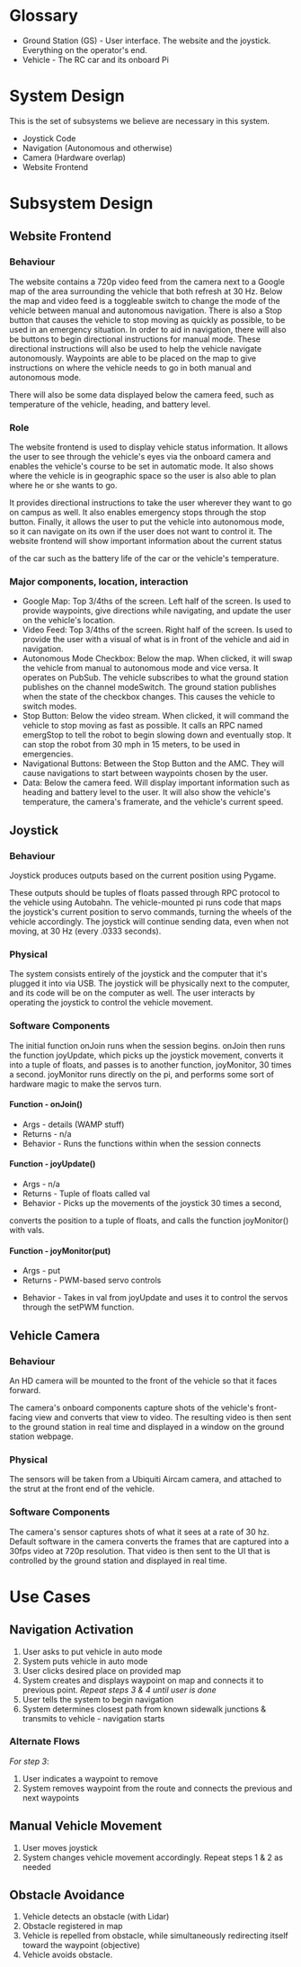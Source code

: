 # Glossary
* Ground Station (GS) - User interface. The website and the joystick.
  Everything on the operator's end.
* Vehicle - The RC car and its onboard Pi

# System Design
This is the set of subsystems we believe are necessary in this system. <!--Why?-->
* Joystick Code
* Navigation (Autonomous and otherwise)
* Camera (Hardware overlap)
* Website Frontend

# Subsystem Design
<!-- These could probably be reordered. -->
## Website Frontend

### Behaviour
The website contains a 720p video feed from the camera next to a Google map
of the area surrounding the vehicle that both refresh at 30 Hz.
Below the map and video feed is a toggleable switch to change the mode of
the vehicle between manual and autonomous navigation. There is also a Stop button
that causes the vehicle to stop moving as quickly as possible, to be used
in an emergency situation. In order to aid in navigation, there will also
be buttons to begin directional instructions for manual mode.
These directional instructions will also be used to help the vehicle
navigate autonomously. Waypoints are able to be placed on the map to give
instructions on where the vehicle needs to go in both manual and autonomous mode.
<!-- Be specific about the following list-- what specifically -->
There will also be some data displayed below the camera feed,
such as temperature of the vehicle, heading, and battery level.

### Role
The website frontend is used to display vehicle status information.
It allows the user to see through the vehicle's eyes via the onboard camera and
enables the vehicle's course to be set in automatic mode.
It also shows where the vehicle is in geographic space
so the user is also able to plan where he or she wants to go.
<!-- Directional instructions? What? -->
It provides directional instructions to take the user wherever
they want to go on campus as well.
It also enables emergency stops through the stop button.
Finally, it allows the user to put the vehicle into autonomous mode,
so it can navigate on its own if the user does not want to control it.
The website frontend will show important information about the current status
<!-- Same problem as earlier, specific list -->
of the car such as the battery life of the car or the vehicle's temperature.

### Major components, location, interaction
* Google Map: Top 3/4ths of the screen. Left half of the screen.
  Is used to provide waypoints, give directions while navigating, and update the user on the vehicle's location.
* Video Feed: Top 3/4ths of the screen. Right half of the screen.
  Is used to provide the user with a visual of what is in front of the vehicle and aid in navigation.
* Autonomous Mode Checkbox: Below the map.
  When clicked, it will swap the vehicle from manual to autonomous mode and vice versa.
  <!-- There should be a list of all of the Pi-related calls near the end of the doc -->
  It operates on PubSub. The vehicle subscribes to what the ground station publishes on the channel modeSwitch.
  The ground station publishes when the state of the checkbox changes. This causes the vehicle to switch modes.
* Stop Button: Below the video stream.
  When clicked, it will command the vehicle to stop moving as fast as possible.
  It calls an RPC named emergStop to tell the robot to begin slowing down and eventually stop.
  It can stop the robot from 30 mph in 15 meters, to be used in emergencies.
* Navigational Buttons: Between the Stop Button and the AMC.
  They will cause navigations to start between waypoints chosen by the user.
* Data: Below the camera feed.
  <!-- Third time. Specific list, 3x -->
  Will display important information such as heading and battery level to the user.
  It will also show the vehicle's temperature, the camera's framerate, and the vehicle's current speed.

## Joystick

### Behaviour

Joystick produces outputs based on the current position using Pygame.
<!-- The exact type & format of the tuples needs to show later -->
These outputs should be tuples of floats passed through RPC protocol to the vehicle using Autobahn.
The vehicle-mounted pi runs code that maps the joystick's current position to servo commands,
turning the wheels of the vehicle accordingly.
The joystick will continue sending data, even when not moving, at 30 Hz (every .0333 seconds).

### Physical
The system consists entirely of the joystick and the computer that it's plugged it into via USB.
The joystick will be physically next to the computer,
and its code will be on the computer as well.
The user interacts by operating the joystick to control the vehicle movement.

### Software Components
The initial function onJoin runs when the session begins. onJoin then runs the function joyUpdate, which picks up the
joystick movement, converts it into a tuple of floats, and passes is to another function, joyMonitor, 30 times a
second. joyMonitor runs	directly on the pi, and performs some sort of hardware magic to make the servos turn.

#### Function - onJoin()
* Args - details (WAMP stuff) <!-- These should be explained, but it's okay...-->
* Returns - n/a
* Behavior - Runs the functions within when the session connects

#### Function - joyUpdate()
* Args - n/a
* Returns - Tuple of floats called val <!-- What is the expected range of these? -->
* Behavior - Picks up the movements of the joystick 30 times a second,
<!-- What is vals? What is the format of the floats? (range...) -->
converts the position to a tuple of floats, and calls the function 	joyMonitor() with vals.

#### Function - joyMonitor(put)
* Args - put <!-- What is the type, range/etc of this -->
* Returns - PWM-based servo controls <!-- What's the type, etc.-->
<!-- Again, what is val? What's its range, etc... -->
* Behavior - Takes in val from joyUpdate and uses it to control the servos through the setPWM function.

## Vehicle Camera

### Behaviour
An HD camera will be mounted to the front of the vehicle so that it faces forward.
<!-- The following line/paragraph is useless, how do I build it? -->
The camera's onboard components capture shots of the vehicle's front-facing view and converts that view to video. The resulting video is then sent to the ground station in real time and displayed in a window on the ground station webpage.

### Physical
The sensors will be taken from a Ubiquiti Aircam camera, and attached to the strut at the front end of the vehicle.

### Software Components
The camera's sensor captures shots of what it sees at a rate of 30 hz.
Default software in the camera converts the frames that are captured
into a 30fps video at 720p resolution. That video is then sent to the UI
that is controlled by the ground station and displayed in real time.  

<!-- These should probably show up as the first section of the document... I'll do it later. -->
# Use Cases

## Navigation Activation

1. User asks to put vehicle in auto mode
2. System puts vehicle in auto mode
3. User clicks desired place on provided map
4. System creates and displays waypoint on map and connects it to previous point.
*Repeat steps 3 & 4 until user is done*
5. User tells the system to begin navigation
6. System determines closest path from known sidewalk junctions & transmits to vehicle - navigation starts  

### Alternate Flows
*For step 3*:
1. User indicates a waypoint to remove
2. System removes waypoint from the route and connects the previous and next waypoints

## Manual Vehicle Movement
1. User moves joystick
2. System changes vehicle movement accordingly. Repeat steps 1 & 2 as needed

## Obstacle Avoidance
1. Vehicle detects an obstacle (with Lidar)
2. Obstacle registered in map
3. Vehicle is repelled from obstacle, while simultaneously redirecting itself toward the waypoint (objective)
4. Vehicle avoids obstacle.
